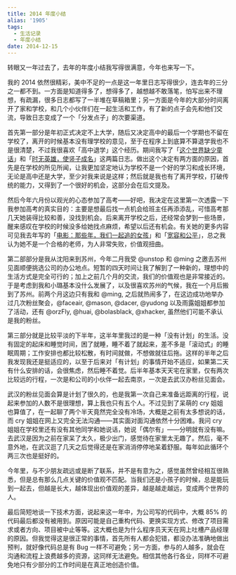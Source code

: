 ```yaml
---
title: 2014 年度小结
alias: '1905'
tags:
  - 生活记录
  - 年度小结
date: 2014-12-15
---
```


转眼又一年过去了，去年的年度小结我写得很满意，今年也来写一下。

我的 2014 依然很精彩，美中不足的一点是这一年里日志写得很少，连去年的三分之一都不到。一方面是知道得多了，想得多了，越想越不敢落笔，怕写出来不理想，有疏漏，很多日志都写了一半堆在草稿箱里；另一方面是今年的大部分时间离开了家和学校，和几个小伙伴们在一起生活和工作，有了新的点子会先和他们交流，导致日志变成了一个「分发点子」的次要渠道。

首先第一部分是年初正式决定不上大学，随后又决定高中的最后一个学期也不留在学校了，离开的时候基本没有理学校的意见，至于在程序上到底算不算退学我也不是很清楚，不过我很喜欢「高中退学」这个经历。期间我写了「[这个世界缺少童话](https://jysperm.me/?p=1493)」和「[时无英雄，使竖子成名](https://jysperm.me/?p=1660)」这两篇日志。做出这个决定有两方面的原因，首先是在学校的所见所闻，让我更加坚定地认为学校不是一个好的学习和成长环境，无论是高中还是大学，至少对我来说是这样；然后就是我也有了离开学校，打破传统的能力，又得到了一个很好的机会，这部分会在后文提及。

然后今年六月份以观光的心态参加了高考——好吧，我决定在这里第一次透露一下我参加高考的真实目的：主要是想最后找一点机会给班主任再添添乱，可惜高考那几天她装得比较和善，没找到机会。后来离开学校之后，还经常会梦到一些场景，醒来感叹在学校的时候没多给她找点麻烦，希望以后还有机会。有关她的更多内容可见我去年写的「[电影：那些年，我们一起追的女孩](https://jysperm.me/?p=1105)」和「[宽容和公平](https://jysperm.me/?p=794)」，总之我认为她不是一个合格的老师，为人非常失败，价值观扭曲。

第二部部分是我从沈阳来到苏州，今年二月我受 @unstop 和 @ming 之邀去苏州见面顺便挑选公司的办公地点。短暂的四天时间让我了解到了一种新的，理想中的生活方式是完全可行的；加上之前几个月的交流，我们的价值观也是非常接近的。于是考虑到我和小璐基本没什么发展了，以及很喜欢苏州的气候，我在一个月后搬到了苏州。前两个月这边只有我和 @ming, 之后就热闹多了，在这边成功地举办过几次粉丝聚会，@faceair, @mason, @dacer, @yudong 以及雨露姐姐都参加了活动，还有 @orzFly, @huai, @bolasblack, @xhacker, 虽然他们可能不承认是我的粉丝。

第三部分就是比较平淡的下半年，这半年里我过的是一种「没有计划」的生活。没有固定的起床和睡觉时间，困了就睡，睡不着了就起来，差不多是「滚动式」的睡眠周期；工作安排也都比较松散，有时间就做，不想做就往后拖。这样的半年之后我发现我还是挺适应的，以至于后来对「有计划」的事情开始不适应，如果第二天有什么安排的话，会很焦虑，然后睡不着觉。后半年基本天天宅在家里，仅有两次比较远的行程，一次是和公司的小伙伴一起去南京，一次是去武汉办粉丝见面会。

武汉的粉丝见面会算是计划了很久的，也是我第一次自己来准备远距离的行程，说起来参加的人数不是很理想，算上我也只有五个人。不过见到了呆萌的 cry 姐姐也算值了，在一起聊了两个半天竟然完全没有冷场，大概是之前有太多想说的话，而 cry 姐姐在网上又完全无法沟通——其实面对面沟通依然十分困难。我问 cry 姐姐在学校里还有没有其他同学和她说话，她说「偶尔有」——分明就有没有嘛。去武汉是因为之前在家呆了太久，极少出门，感觉待在家里太无趣了。然后，毫不意外地，在武汉逛了几天之后觉得还是在家消消停停地呆着舒服。每年如此循环个两三次也是挺好的。

今年里，与不少朋友疏远或是断了联系，并不是有意为之，感觉虽然曾经相互很熟悉，但是总有那么几点关键的价值观不匹配。当我们还是小孩子的时候，总是能玩到一起去，但越是长大，越体现出价值观的差异，越是越走越远，变成两个世界的人。

最后简短地谈一下技术方面，说起来这一年中，为公司写的代码中，大概 85% 的代码最后都没有被用到。原因可能是自己重构代码、更换实现方式、修改了项目需求或者方向、项目被中止等等。这大概也是为什么程序员天天在网上吐槽产品经理的原因。但我觉得这是很正常的事情，首先所有人都会犯错，都没办法准确地做出预判，就好像代码总是有 Bug 一样不可避免；另一方面，参与的人越多，就会在沟通和流程上浪费越多的资源，这同样无法避免。相信其他各行各业，同样不可避免地只有少部分的工作时间是在真正地创造价值。
